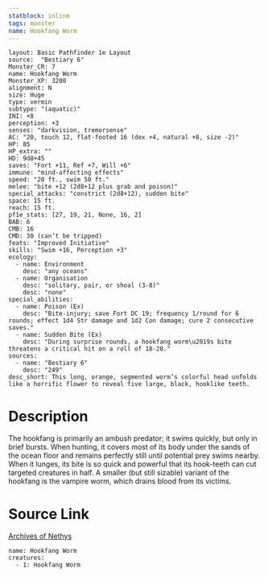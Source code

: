 ```yaml
---
statblock: inline
tags: monster
name: Hookfang Worm
---
```

```statblock
layout: Basic Pathfinder 1e Layout
source:  "Bestiary 6"
Monster_CR: 7
name: Hookfang Worm
Monster_XP: 3200
alignment: N
size: Huge
type: vermin
subtype: "(aquatic)"
INI: +8
perception: +3
senses: "darkvision, tremorsense"
AC: "20, touch 12, flat-footed 16 (dex +4, natural +8, size -2)"
HP: 85
HP_extra: ""
HD: 9d8+45
saves: "Fort +11, Ref +7, Will +6"
immune: "mind-affecting effects"
speed: "20 ft., swim 50 ft."
melee: "bite +12 (2d8+12 plus grab and poison)"
special_attacks: "constrict (2d8+12), sudden bite"
space: 15 ft.
reach: 15 ft.
pf1e_stats: [27, 19, 21, None, 16, 2]
BAB: 6
CMB: 16
CMD: 30 (can’t be tripped)
feats: "Improved Initiative"
skills: "Swim +16, Perception +3"
ecology:
  - name: Environment
    desc: "any oceans"
  - name: Organisation
    desc: "solitary, pair, or shoal (3-8)"
    desc: "none"
special_abilities:
  - name: Poison (Ex)
    desc: "Bite-injury; save Fort DC 19; frequency 1/round for 6 rounds; effect 1d4 Str damage and 1d2 Con damage; cure 2 consecutive saves."
  - name: Sudden Bite (Ex)
    desc: "During surprise rounds, a hookfang worm\u2019s bite threatens a critical hit on a roll of 18-20."
sources:
  - name: "Bestiary 6"
    desc: "249"
desc_short: This long, orange, segmented worm’s colorful head unfolds like a horrific flower to reveal five large, black, hooklike teeth.
```
# Description
The hookfang is primarily an ambush predator; it swims quickly, but only in brief bursts. When hunting, it covers most of its body under the sands of the ocean floor and remains perfectly still until potential prey swims nearby. When it lunges, its bite is so quick and powerful that its hook-teeth can cut targeted creatures in half. A smaller (but still sizable) variant of the hookfang is the vampire worm, which drains blood from its victims.
# Source Link
[Archives of Nethys](https://aonprd.com/MonsterDisplay.aspx?ItemName=Hookfang%20Worm)
```encounter-table
name: Hookfang Worm
creatures:
  - 1: Hookfang Worm
```
